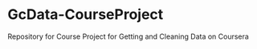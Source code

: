 GcData-CourseProject
====================

Repository for Course Project for Getting and Cleaning Data on Coursera
